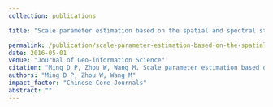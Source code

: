```yaml
---
collection: publications

title: "Scale parameter estimation based on the spatial and spectral statistics in high spatial resolution image segmentation"

permalink: /publication/scale-parameter-estimation-based-on-the-spatial-and-spectral-statistics-in-high-spatial-resolution-image-segmentation
date: 2016-05-01
venue: "Journal of Geo-information Science"
citation: "Ming D P, Zhou W, Wang M. Scale parameter estimation based on the spatial and spectral statistics in high spatial resolution image segmentation. Journal of Geo-information Science, 2016, 18(5):622-631."
authors: "Ming D P, Zhou W, Wang M"
impact_factor: "Chinese Core Journals"
abstract: ""
---
```

